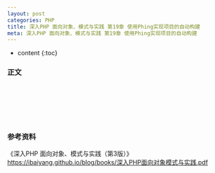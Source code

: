 ```yaml
---
layout: post
categories: PHP
title: 深入PHP 面向对象、模式与实践 第19章 使用Phing实现项目的自动构建
meta: 深入PHP 面向对象、模式与实践 第19章 使用Phing实现项目的自动构建
---
```

* content
{:toc}

### 正文


<br/><br/><br/><br/><br/>
### 参考资料

《深入PHP 面向对象、模式与实践（第3版）》 <https://ibaiyang.github.io/blog/books/深入PHP面向对象模式与实践.pdf>


